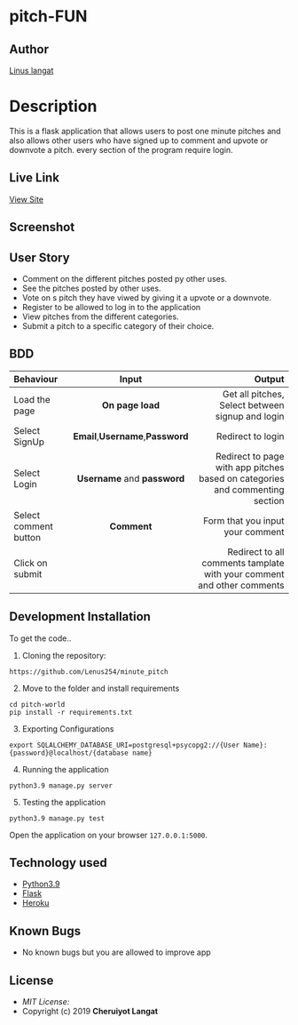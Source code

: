 # pitch-FUN
## Author

[Linus langat](https://github.com/Lenus254)

# Description
This  is a flask application that allows users to post one minute pitches and also allows other users who have signed up to comment and upvote or downvote a pitch. every section of the program require login.

## Live Link
[View Site](https://pitch-fun.herokuapp.com/)

## Screenshot


## User Story

* Comment on the different pitches posted py other uses.
* See the pitches posted by other uses.
* Vote on s pitch they have viwed by giving it a upvote or a downvote.
* Register to be allowed to log in to the application
* View pitches from the different categories.
* Submit a pitch to a specific category of their choice.

## BDD
| Behaviour | Input | Output |
| :---------------- | :---------------: | ------------------: |
| Load the page | **On page load** | Get all pitches, Select between signup and login|
| Select SignUp| **Email**,**Username**,**Password** | Redirect to login|
| Select Login | **Username** and **password** | Redirect to page with app pitches based on categories and commenting section|
| Select comment button | **Comment** | Form that you input your comment|
| Click on submit |  | Redirect to all comments tamplate with your comment and other comments|





## Development Installation
To get the code..

1. Cloning the repository:
  ```
https://github.com/Lenus254/minute_pitch 
 ```
2. Move to the folder and install requirements
  ```
  cd pitch-world
  pip install -r requirements.txt
  ```
3. Exporting Configurations
  ```
  export SQLALCHEMY_DATABASE_URI=postgresql+psycopg2://{User Name}:{password}@localhost/{database name}
  ```
4. Running the application
  ```
  python3.9 manage.py server
  ```
5. Testing the application
  ```
  python3.9 manage.py test
  ```
Open the application on your browser `127.0.0.1:5000`.


## Technology used

* [Python3.9](https://www.python.org/)
* [Flask](http://flask.pocoo.org/)
* [Heroku](https://heroku.com)


## Known Bugs
* No known bugs but you are allowed to improve app


## License
* *MIT License:*
* Copyright (c) 2019 **Cheruiyot Langat**
